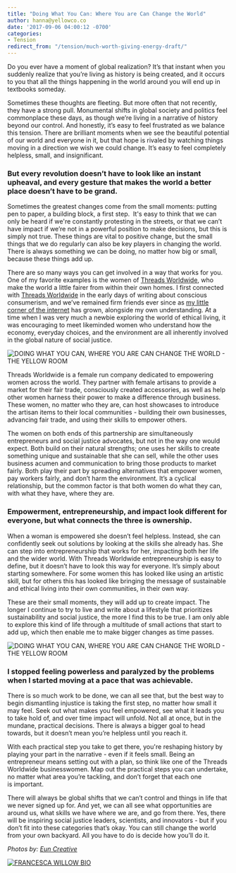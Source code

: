 ```yaml
---
title: "Doing What You Can: Where You are Can Change the World"
author: hanna@yellowco.co
date: '2017-09-06 04:00:12 -0700'
categories:
- Tension
redirect_from: "/tension/much-worth-giving-energy-draft/"
---
```


Do you ever have a moment of global realization? It’s that instant when you suddenly realize that you’re living as history is being created, and it occurs to you that all the things happening in the world around you will end up in textbooks someday.

Sometimes these thoughts are fleeting. But more often that not recently, they have a strong pull. Monumental shifts in global society and politics feel commonplace these days, as though we’re living in a narrative of history beyond our control. And honestly, it’s easy to feel frustrated as we balance this tension. There are brilliant moments when we see the beautiful potential of our world and everyone in it, but that hope is rivaled by watching things moving in a direction we wish we could change. It’s easy to feel completely helpless, small, and insignificant.

### **But every revolution doesn’t have to look like an instant upheaval, and every gesture that makes the world a better place doesn’t have to be grand.**

Sometimes the greatest changes come from the small moments: putting pen to paper, a building block, a first step.  It's easy to think that we can only be heard if we're constantly protesting in the streets, or that we can’t have impact if we’re not in a powerful position to make decisions, but this is simply not true. These things are vital to positive change, but the small things that we do regularly can also be key players in changing the world. There is always something we can be doing, no matter how big or small, because these things add up.

There are so many ways you can get involved in a way that works for you. One of my favorite examples is the women of [Threads Worldwide](https://threadsworldwide.com/), who make the world a little fairer from within their own homes. I first connected with [Threads Worldwide](https://threadsworldwide.com/) in the early days of writing about conscious consumerism, and we’ve remained firm friends ever since as [my little corner of the internet](http://ethicalunicorn.com/) has grown, alongside my own understanding. At a time when I was very much a newbie exploring the world of ethical living, it was encouraging to meet likeminded women who understand how the economy, everyday choices, and the environment are all inherently involved in the global nature of social justice.

![DOING WHAT YOU CAN, WHERE YOU ARE CAN CHANGE THE WORLD - THE YELLOW ROOM](http://yellowco.co/wp-content/uploads/2017/09/BeBangles-Summer2016-030.jpg)

Threads Worldwide is a female run company dedicated to empowering women across the world. They partner with female artisans to provide a market for their fair trade, consciously created accessories, as well as help other women harness their power to make a difference through business. These women, no matter who they are, can host showcases to introduce the artisan items to their local communities - building their own businesses, advancing fair trade, and using their skills to empower others.

The women on both ends of this partnership are simultaneously entrepreneurs and social justice advocates, but not in the way one would expect. Both build on their natural strengths; one uses her skills to create something unique and sustainable that she can sell, while the other uses business acumen and communication to bring those products to market fairly. Both play their part by spreading alternatives that empower women, pay workers fairly, and don’t harm the environment. It’s a cyclical relationship, but the common factor is that both women do what they can, with what they have, where they are.

### **Empowerment, entrepreneurship, and impact look different for everyone, but what connects the three is ownership.**

When a woman is empowered she doesn’t feel helpless. Instead, she can confidently seek out solutions by looking at the skills she already has. She can step into entrepreneurship that works for her, impacting both her life and the wider world. With Threads Worldwide entrepreneurship is easy to define, but it doesn’t have to look this way for everyone. It’s simply about starting somewhere. For some women this has looked like using an artistic skill, but for others this has looked like bringing the message of sustainable and ethical living into their own communities, in their own way.

These are their small moments, they will add up to create impact. The longer I continue to try to live and write about a lifestyle that prioritizes sustainability and social justice, the more I find this to be true. I am only able to explore this kind of life through a multitude of small actions that start to add up, which then enable me to make bigger changes as time passes.

![DOING WHAT YOU CAN, WHERE YOU ARE CAN CHANGE THE WORLD - THE YELLOW ROOM](http://yellowco.co/wp-content/uploads/2017/09/BeBangles-Summer2016-029.jpg)

### **I stopped feeling powerless and paralyzed by the problems when I started moving at a pace that was achievable.**

There is so much work to be done, we can all see that, but the best way to begin dismantling injustice is taking the first step, no matter how small it may feel. Seek out what makes you feel empowered, see what it leads you to take hold of, and over time impact will unfold. Not all at once, but in the mundane, practical decisions. There is always a bigger goal to head towards, but it doesn’t mean you’re helpless until you reach it.

With each practical step you take to get there, you're reshaping history by playing your part in the narrative - even if it feels small. Being an entrepreneur means setting out with a plan, so think like one of the Threads Worldwide businesswomen. Map out the practical steps you can undertake, no matter what area you’re tackling, and don’t forget that each one is important.

There will always be global shifts that we can’t control and things in life that we never signed up for. And yet, we can all see what opportunities are around us, what skills we have where we are, and go from there. Yes, there will be inspiring social justice leaders, scientists, and innovators - but if you don’t fit into these categories that’s okay. You can still change the world from your own backyard. All you have to do is decide how you’ll do it.

_Photos by: [Eun Creative](http://www.euncreative.com/)_

[![FRANCESCA WILLOW BIO](http://yellowco.co/wp-content/uploads/2017/09/FRANCESCA-WILLOW-BIO.jpg)](http://ethicalunicorn.com/)
